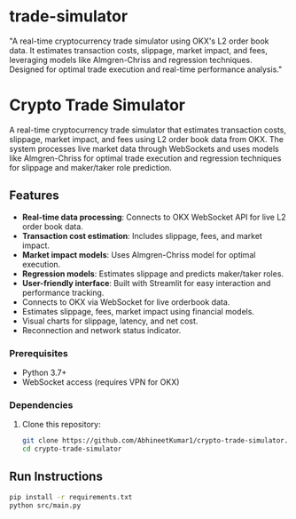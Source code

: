 # trade-simulator
"A real-time cryptocurrency trade simulator using OKX's L2 order book data. It estimates transaction costs, slippage, market impact, and fees, leveraging models like Almgren-Chriss and regression techniques. Designed for optimal trade execution and real-time performance analysis."
# Crypto Trade Simulator

A real-time cryptocurrency trade simulator that estimates transaction costs, slippage, market impact, and fees using L2 order book data from OKX. The system processes live market data through WebSockets and uses models like Almgren-Chriss for optimal trade execution and regression techniques for slippage and maker/taker role prediction.

## Features

- **Real-time data processing**: Connects to OKX WebSocket API for live L2 order book data.
- **Transaction cost estimation**: Includes slippage, fees, and market impact.
- **Market impact models**: Uses Almgren-Chriss model for optimal execution.
- **Regression models**: Estimates slippage and predicts maker/taker roles.
- **User-friendly interface**: Built with Streamlit for easy interaction and performance tracking.
- Connects to OKX via WebSocket for live orderbook data.
- Estimates slippage, fees, market impact using financial models.
- Visual charts for slippage, latency, and net cost.
- Reconnection and network status indicator.


### Prerequisites

- Python 3.7+
- WebSocket access (requires VPN for OKX)

### Dependencies

1. Clone this repository:
   ```bash
   git clone https://github.com/AbhineetKumar1/crypto-trade-simulator.git
   cd crypto-trade-simulator

## Run Instructions
```bash
pip install -r requirements.txt
python src/main.py
```
